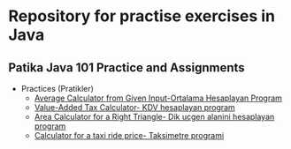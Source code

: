 # Repository for practise exercises in Java

## Patika Java 101 Practice and Assignments

<ul>
  
  <li>Practices (Pratikler)
    <ul>
      <li> <a href="https://github.com/YagmurGULEC/JavaPatikaPrinceton/blob/main/Java101Patika/AverageCalculator.java">Average Calculator from Given Input-Ortalama Hesaplayan Program</a> </li>
      <li> <a href="https://github.com/YagmurGULEC/JavaPatikaPrinceton/blob/main/Java101Patika/TaxCalculator.java">Value-Added Tax Calculator- KDV hesaplayan program</a> </li>
       <li> <a href="https://github.com/YagmurGULEC/JavaPatikaPrinceton/blob/main/Java101Patika/AreaCalculator.java">Area Calculator for a Right Triangle- Dik ucgen alanini hesaplayan program</a> </li>
       <li> <a href="https://github.com/YagmurGULEC/JavaPatikaPrinceton/blob/main/Java101Patika/TaximeterCalculator.java">Calculator for a taxi ride price- Taksimetre programi</a> </li>
    </ul>
  </li>
</ul>
